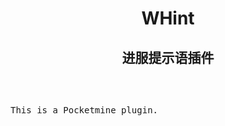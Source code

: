 <center><h1>WHint</h1></center>
<center><h2>进服提示语插件</h2></center>
<br/>
<pre><p>This is a Pocketmine plugin.</p></pre>
<!--插件开源禁止倒卖--!>
